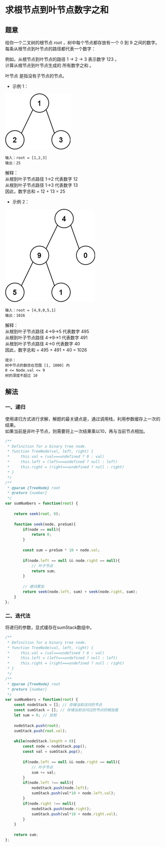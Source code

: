 # 求根节点到叶节点数字之和

## 题意
给你一个二叉树的根节点 root ，树中每个节点都存放有一个 0 到 9 之间的数字。  
每条从根节点到叶节点的路径都代表一个数字：   

例如，从根节点到叶节点的路径 1 -> 2 -> 3 表示数字 123 。   
计算从根节点到叶节点生成的 所有数字之和 。   

叶节点 是指没有子节点的节点。   


- 示例 1：

![](./images/sum-root-to-leaf-number-1.jpg)

```
输入：root = [1,2,3]
输出：25
```

解释：  
从根到叶子节点路径 1->2 代表数字 12   
从根到叶子节点路径 1->3 代表数字 13  
因此，数字总和 = 12 + 13 = 25  


- 示例 2：  

![](./images/sum-root-to-leaf-number-2.jpg)

```
输入：root = [4,9,0,5,1]
输出：1026
```

解释：   
从根到叶子节点路径 4->9->5 代表数字 495  
从根到叶子节点路径 4->9->1 代表数字 491  
从根到叶子节点路径 4->0 代表数字 40  
因此，数字总和 = 495 + 491 + 40 = 1026  
 

```
提示：  
树中节点的数目在范围 [1, 1000] 内
0 <= Node.val <= 9
树的深度不超过 10
```


## 解法

### 一、递归
使用递归方式进行求解，解题的最关键点是，通过调用栈，利用参数缓存上一次的结果。  
如果当前是非叶子节点，则需要将上一次结果乘以10，再与当前节点相加。  

```js
/**
 * Definition for a binary tree node.
 * function TreeNode(val, left, right) {
 *     this.val = (val===undefined ? 0 : val)
 *     this.left = (left===undefined ? null : left)
 *     this.right = (right===undefined ? null : right)
 * }
 */
/**
 * @param {TreeNode} root
 * @return {number}
 */
var sumNumbers = function(root) {
 
    return seek(root, 0);
 
    function seek(node, preSum){
        if(node == null){
            return 0;
        }
 
        const sum = preSum * 10 + node.val;
 
        if(node.left == null && node.right == null){
            // 叶子节点
            return sum;
        }
 
        // 递归累加
        return seek(node.left, sum) + seek(node.right, sum);
    }
};
```


### 二、迭代法

将递归的参数，显式缓存在sumStack数组中。

```js
/**
 * Definition for a binary tree node.
 * function TreeNode(val, left, right) {
 *     this.val = (val===undefined ? 0 : val)
 *     this.left = (left===undefined ? null : left)
 *     this.right = (right===undefined ? null : right)
 * }
 */
/**
 * @param {TreeNode} root
 * @return {number}
 */
var sumNumbers = function(root) {
    const nodeStack = []; // 存储当前访问的节点
    const sumStack = []; // 存储当前访问过的节点的相加值
    let sum = 0; // 总和
 
    nodeStack.push(root);
    sumStack.push(root.val);
 
    while(nodeStack.length > 0){
        const node = nodeStack.pop();
        const val = sumStack.pop();
 
        if(node.left == null && node.right == null){
            // 叶子节点
            sum += val;
        }
        if(node.left !== null){
            nodeStack.push(node.left);
            sumStack.push(val*10 + node.left.val);
        }
        if(node.right !== null){
            nodeStack.push(node.right);
            sumStack.push(val*10 + node.right.val);
        }
    }
 
    return sum;
};
```
